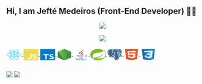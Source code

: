## Hi, I am Jefté Medeiros (Front-End Developer) 🤙🏼

<div align="center">
  <a href="https://github.com/JefteMedeiros">
  <p align="center"><img src="https://github-readme-stats.vercel.app/api/?username=nick-gabe&style=for-the-badge&title_color=F73C7B&text_color=F2F2F2&bg_color=393359&border_color=121111&show_icons=true&icon_color=F2F2F2&rank_icon=github"/></p>
  <img height="180em" src="https://github-readme-stats.vercel.app/api/top-langs/?username=jeftemedeiros&layout=compact&langs_count=7&theme=dracula"/>
</div>
<div style="display: inline_block"><br>
  <img align="center" alt="Jeff-React" height="30" width="40" src="https://raw.githubusercontent.com/devicons/devicon/master/icons/react/react-original.svg">
  <img align="center" alt="Jeff-Js" height="30" width="40" src="https://raw.githubusercontent.com/devicons/devicon/master/icons/javascript/javascript-plain.svg">
  <img align="center" alt="Jeff-Ts" height="30" width="40" src="https://raw.githubusercontent.com/devicons/devicon/master/icons/typescript/typescript-plain.svg">
  <img align="center" alt="Jeff-NodeJS" height="30" width="40" src="https://raw.githubusercontent.com/devicons/devicon/master/icons/nodejs/nodejs-original.svg">
  <img align="center" alt="Jeff-Java" height="30" width="40" src="https://raw.githubusercontent.com/devicons/devicon/1119b9f84c0290e0f0b38982099a2bd027a48bf1/icons/java/java-original.svg">
  <img align="center" alt="Jeff-Spring" height="30" width="40" src="https://github.com/devicons/devicon/blob/master/icons/spring/spring-original.svg">
  <img align="center" alt="Jeff-Spring" height="30" width="40" src="https://github.com/devicons/devicon/blob/master/icons/postgresql/postgresql-original.svg">
  <img height="30" width="40" align="center" src="https://raw.githubusercontent.com/devicons/devicon/master/icons/html5/html5-original.svg" alt="Jeffao-html">
  <img height="30" width="40" align="center" src="https://raw.githubusercontent.com/devicons/devicon/master/icons/css3/css3-original.svg" alt="Jeffao-css">
</div>
  
  ##
 
<div> 
  <a href = "mailto:jefte.medeiros8@gmail.com"><img src="https://img.shields.io/badge/-Gmail-%23333?style=for-the-badge&logo=gmail&logoColor=white" target="_blank"></a>
  <a href="https://www.linkedin.com/in/jeftemedeiros/" target="_blank"><img src="https://img.shields.io/badge/-LinkedIn-%230077B5?style=for-the-badge&logo=linkedin&logoColor=white" target="_blank"></a>  
</div>
